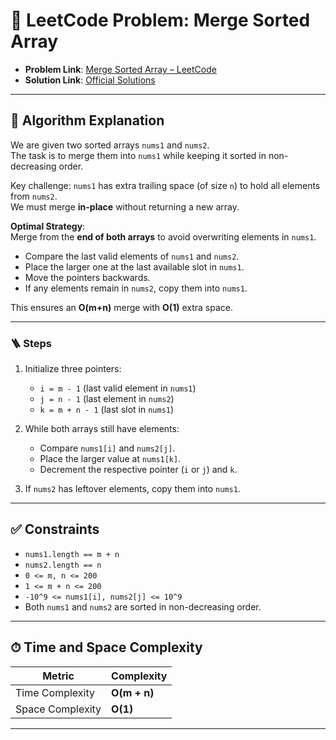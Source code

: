 # 🧩 LeetCode Problem: Merge Sorted Array

- **Problem Link**: [Merge Sorted Array – LeetCode](https://leetcode.com/problems/merge-sorted-array/)
- **Solution Link**: [Official Solutions](https://leetcode.com/problems/merge-sorted-array/solutions/)

---

## 🧠 Algorithm Explanation

We are given two sorted arrays `nums1` and `nums2`.  
The task is to merge them into `nums1` while keeping it sorted in non-decreasing order.  

Key challenge: `nums1` has extra trailing space (of size `n`) to hold all elements from `nums2`.  
We must merge **in-place** without returning a new array.  

**Optimal Strategy**:  
Merge from the **end of both arrays** to avoid overwriting elements in `nums1`.  

- Compare the last valid elements of `nums1` and `nums2`.  
- Place the larger one at the last available slot in `nums1`.  
- Move the pointers backwards.  
- If any elements remain in `nums2`, copy them into `nums1`.  

This ensures an **O(m+n)** merge with **O(1)** extra space.

---

### 🪜 Steps

1. Initialize three pointers:  
   - `i = m - 1` (last valid element in `nums1`)  
   - `j = n - 1` (last element in `nums2`)  
   - `k = m + n - 1` (last slot in `nums1`)  

2. While both arrays still have elements:  
   - Compare `nums1[i]` and `nums2[j]`.  
   - Place the larger value at `nums1[k]`.  
   - Decrement the respective pointer (`i` or `j`) and `k`.  

3. If `nums2` has leftover elements, copy them into `nums1`.  

---

## ✅ Constraints

- `nums1.length == m + n`  
- `nums2.length == n`  
- `0 <= m, n <= 200`  
- `1 <= m + n <= 200`  
- `-10^9 <= nums1[i], nums2[j] <= 10^9`  
- Both `nums1` and `nums2` are sorted in non-decreasing order.  

---

## ⏱ Time and Space Complexity

| Metric            | Complexity   |
|-------------------|--------------|
| Time Complexity   | **O(m + n)** |
| Space Complexity  | **O(1)**     |

---
